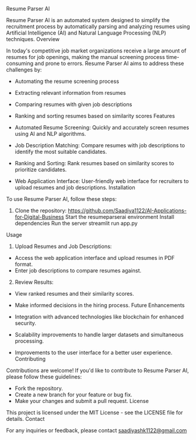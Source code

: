 Resume Parser AI

Resume Parser AI is an automated system designed to simplify the recruitment process by automatically parsing and analyzing resumes using Artificial Intelligence (AI) and Natural Language Processing (NLP) techniques.
Overview

In today's competitive job market organizations receive a large amount of resumes for job openings, making the manual screening process time-consuming and prone to errors. Resume Parser AI aims to address these challenges by:
* Automating the resume screening process
* Extracting relevant information from resumes
* Comparing resumes with given job descriptions
* Ranking and sorting resumes based on similarity scores
Features

* Automated Resume Screening: Quickly and accurately screen resumes using AI and NLP algorithms.
* Job Description Matching: Compare resumes with job descriptions to identify the most suitable candidates.
* Ranking and Sorting: Rank resumes based on similarity scores to prioritize candidates.
* Web Application Interface: User-friendly web interface for recruiters to upload resumes and job descriptions.
Installation

To use Resume Parser AI, follow these steps:
1. Clone the repository:
https://github.com/Saadiya1122/AI-Applications-for-Digital-Business
Start the resumeparserai environment Install dependencies
Run the server
streamlit run app.py

Usage

1. Upload Resumes and Job Descriptions:
* Access the web application interface and upload resumes in PDF format.
* Enter job descriptions to compare resumes against.
2. Review Results:
* View ranked resumes and their similarity scores.
* Make informed decisions in the hiring process.
Future Enhancements

* Integration with advanced technologies like blockchain for enhanced security.
* Scalability improvements to handle larger datasets and simultaneous processing.
* Improvements to the user interface for a better user experience.
Contributing

Contributions are welcome! If you'd like to contribute to Resume Parser AI, please follow these guidelines:
* Fork the repository.
* Create a new branch for your feature or bug fix.
* Make your changes and submit a pull request.
License

This project is licensed under the MIT License - see the LICENSE file for details.
Contact

For any inquiries or feedback, please contact saadiyashk1122@gmail.com
